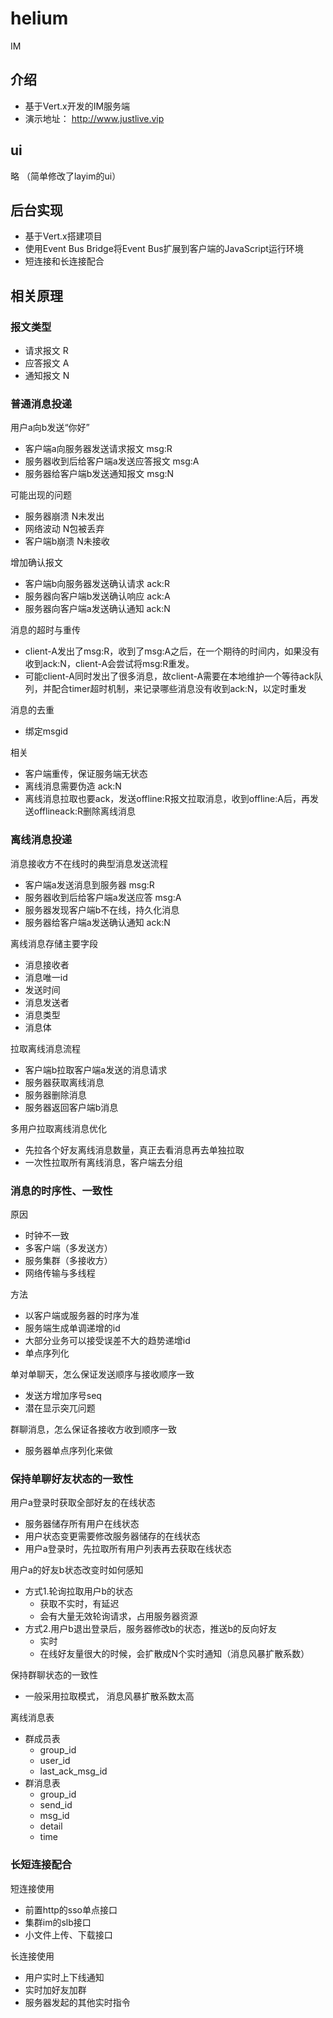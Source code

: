 # helium

IM

## 介绍
  - 基于Vert.x开发的IM服务端
  - 演示地址： http://www.justlive.vip

## ui
略 （简单修改了layim的ui）

## 后台实现
  - 基于Vert.x搭建项目
  - 使用Event Bus Bridge将Event Bus扩展到客户端的JavaScript运行环境
  - 短连接和长连接配合


## 相关原理

### 报文类型
  - 请求报文 R
  - 应答报文 A
  - 通知报文 N
  
### 普通消息投递
  用户a向b发送“你好”
  - 客户端a向服务器发送请求报文 msg:R
  - 服务器收到后给客户端a发送应答报文 msg:A
  - 服务器给客户端b发送通知报文 msg:N

  可能出现的问题
  - 服务器崩溃 N未发出
  - 网络波动 N包被丢弃
  - 客户端b崩溃 N未接收
  
  增加确认报文
  - 客户端b向服务器发送确认请求 ack:R
  - 服务器向客户端b发送确认响应 ack:A
  - 服务器向客户端a发送确认通知 ack:N
  
  消息的超时与重传
  - client-A发出了msg:R，收到了msg:A之后，在一个期待的时间内，如果没有收到ack:N，client-A会尝试将msg:R重发。
  - 可能client-A同时发出了很多消息，故client-A需要在本地维护一个等待ack队列，并配合timer超时机制，来记录哪些消息没有收到ack:N，以定时重发
  
  消息的去重
  - 绑定msgid
  
  相关
  - 客户端重传，保证服务端无状态
  - 离线消息需要伪造 ack:N
  - 离线消息拉取也要ack，发送offline:R报文拉取消息，收到offline:A后，再发送offlineack:R删除离线消息
  
### 离线消息投递
  消息接收方不在线时的典型消息发送流程
  - 客户端a发送消息到服务器 msg:R
  - 服务器收到后给客户端a发送应答 msg:A
  - 服务器发现客户端b不在线，持久化消息
  - 服务器给客户端a发送确认通知 ack:N
  
  离线消息存储主要字段
  - 消息接收者
  - 消息唯一id
  - 发送时间
  - 消息发送者
  - 消息类型
  - 消息体
  
  拉取离线消息流程
  - 客户端b拉取客户端a发送的消息请求
  - 服务器获取离线消息
  - 服务器删除消息
  - 服务器返回客户端b消息
  
  多用户拉取离线消息优化
  - 先拉各个好友离线消息数量，真正去看消息再去单独拉取
  - 一次性拉取所有离线消息，客户端去分组
  
### 消息的时序性、一致性
  原因
  - 时钟不一致
  - 多客户端（多发送方）
  - 服务集群（多接收方）
  - 网络传输与多线程
  
  方法
  - 以客户端或服务器的时序为准
  - 服务端生成单调递增的id
  - 大部分业务可以接受误差不大的趋势递增id
  - 单点序列化
  
  单对单聊天，怎么保证发送顺序与接收顺序一致
  - 发送方增加序号seq
  - 潜在显示突兀问题
  
  群聊消息，怎么保证各接收方收到顺序一致
  - 服务器单点序列化来做
  
### 保持单聊好友状态的一致性
  用户a登录时获取全部好友的在线状态
  - 服务器储存所有用户在线状态
  - 用户状态变更需要修改服务器储存的在线状态
  - 用户a登录时，先拉取所有用户列表再去获取在线状态
  
  用户a的好友b状态改变时如何感知
  - 方式1.轮询拉取用户b的状态
    - 获取不实时，有延迟
    - 会有大量无效轮询请求，占用服务器资源
  - 方式2.用户b退出登录后，服务器修改b的状态，推送b的反向好友
    - 实时
    - 在线好友量很大的时候，会扩散成N个实时通知（消息风暴扩散系数）
    
  保持群聊状态的一致性
  - 一般采用拉取模式， 消息风暴扩散系数太高
  
  离线消息表
  - 群成员表
    - group_id
    - user_id
    - last_ack_msg_id
  - 群消息表
    - group_id
    - send_id
    - msg_id
    - detail
    - time
    
### 长短连接配合
  短连接使用
  - 前置http的sso单点接口
  - 集群im的slb接口
  - 小文件上传、下载接口
  
  长连接使用
  - 用户实时上下线通知
  - 实时加好友加群
  - 服务器发起的其他实时指令
  
